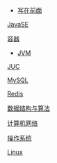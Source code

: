 <!-- docs/_sidebar.md -->

* [写在前面](/)

[JavaSE]()

[容器]()

- [JVM](JVM/垃圾回收.md)

[JUC](JUC/锁.md)

[MySQL]()

[Redis]()

[数据结构与算法]()

[计算机网络]()

[操作系统]()

[Linux]()